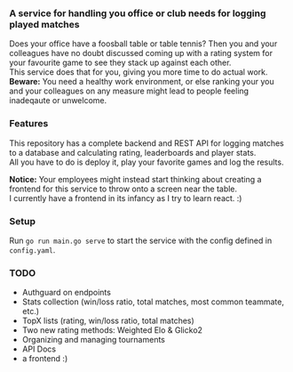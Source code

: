 ### A service for handling you office or club needs for logging played matches
Does your office have a foosball table or table tennis?
Then you and your colleagues have no doubt discussed coming up with a rating system for your favourite game to see they stack up against each other. \
This service does that for you, giving you more time to do actual work. \
**Beware:** You need a healthy work environment, or else ranking your you and your colleagues on any measure might lead to people feeling inadeqaute or unwelcome.

### Features
This repository has a complete backend and REST API for logging matches to a database and calculating rating, leaderboards and player stats. \
All you have to do is deploy it, play your favorite games and log the results. 

**Notice:** Your employees might instead start thinking about creating a frontend for this service to throw onto a screen near the table. \
I currently have a frontend in its infancy as I try to learn react. :)

### Setup
Run <code>go run main.go serve</code> to start the service with the config defined in <code>config.yaml</code>.

### TODO
- Authguard on endpoints
- Stats collection (win/loss ratio, total matches, most common teammate, etc.)
- TopX lists (rating, win/loss ratio, total matches)
- Two new rating methods: Weighted Elo & Glicko2 
- Organizing and managing tournaments  
- API Docs
- a frontend :)
